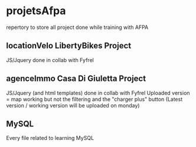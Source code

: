 # projetsAfpa
repertory to store all project done while training with AFPA

## locationVelo LibertyBikes Project
JS/Jquery done in collab with Fyfrel


## agenceImmo Casa Di Giuletta Project
JS/Jquery (and html templates) done in collab with Fyfrel
Uploaded version = map working but not the filtering and the "charger plus" button
(Latest version / working version will be uploaded on monday)

## MySQL
Every file related to learning MySQL
